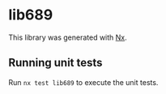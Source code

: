 # lib689

This library was generated with [Nx](https://nx.dev).

## Running unit tests

Run `nx test lib689` to execute the unit tests.
